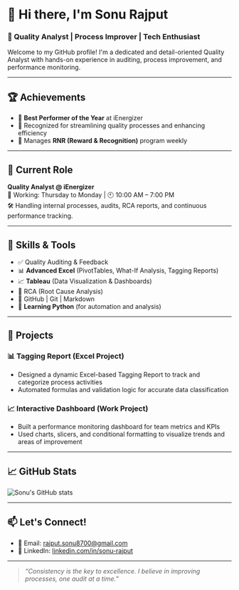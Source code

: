 # 👋 Hi there, I'm Sonu Rajput

### 🎯 Quality Analyst | Process Improver | Tech Enthusiast

Welcome to my GitHub profile! I'm a dedicated and detail-oriented Quality Analyst with hands-on experience in auditing, process improvement, and performance monitoring.

---

## 🏆 Achievements
- 🏅 **Best Performer of the Year** at iEnergizer
- 🎯 Recognized for streamlining quality processes and enhancing efficiency
- 🍫 Manages **RNR (Reward & Recognition)** program weekly

---

## 💼 Current Role
**Quality Analyst @ iEnergizer**  
📅 Working: Thursday to Monday | 🕙 10:00 AM – 7:00 PM  
🛠 Handling internal processes, audits, RCA reports, and continuous performance tracking.

---

## 🔧 Skills & Tools
- ✅ Quality Auditing & Feedback
- 📊 **Advanced Excel** (PivotTables, What-If Analysis, Tagging Reports)
- 📈 **Tableau** (Data Visualization & Dashboards)
- 🧠 RCA (Root Cause Analysis)
- 🧰 GitHub | Git | Markdown
- 🐍 **Learning Python** (for automation and analysis)

---

## 🚀 Projects

### 📊 Tagging Report (Excel Project)
- Designed a dynamic Excel-based Tagging Report to track and categorize process activities
- Automated formulas and validation logic for accurate data classification

### 📈 Interactive Dashboard (Work Project)
- Built a performance monitoring dashboard for team metrics and KPIs
- Used charts, slicers, and conditional formatting to visualize trends and areas of improvement

---

## 📈 GitHub Stats
![Sonu's GitHub stats](https://github-readme-stats.vercel.app/api?username=Sonu87003&show_icons=true&theme=default)

---

## 📫 Let's Connect!
- 📧 Email: rajput.sonu8700@gmail.com  
- 💼 LinkedIn: [linkedin.com/in/sonu-rajput](https://www.linkedin.com/in/sonu-rajput)

---

> *“Consistency is the key to excellence. I believe in improving processes, one audit at a time.”*
